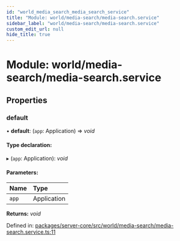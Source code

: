 ```yaml
---
id: "world_media_search_media_search_service"
title: "Module: world/media-search/media-search.service"
sidebar_label: "world/media-search/media-search.service"
custom_edit_url: null
hide_title: true
---
```


# Module: world/media-search/media-search.service

## Properties

### default

• **default**: (`app`: Application) => *void*

#### Type declaration:

▸ (`app`: Application): *void*

#### Parameters:

Name | Type |
:------ | :------ |
`app` | Application |

**Returns:** *void*

Defined in: [packages/server-core/src/world/media-search/media-search.service.ts:11](https://github.com/xr3ngine/xr3ngine/blob/a16a45d7e/packages/server-core/src/world/media-search/media-search.service.ts#L11)
